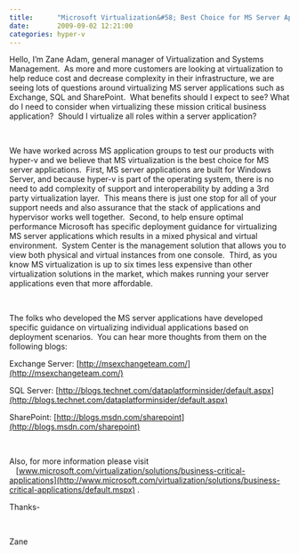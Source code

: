 ```yaml
---
title:      "Microsoft Virtualization&#58; Best Choice for MS Server Applications"
date:       2009-09-02 12:21:00
categories: hyper-v
---
```

Hello, I’m Zane Adam, general manager of Virtualization and Systems Management.  As more and more customers are looking at virtualization to help reduce cost and decrease complexity in their infrastructure, we are seeing lots of questions around virtualizing MS server applications such as Exchange, SQL and SharePoint.  What benefits should I expect to see? What do I need to consider when virtualizing these mission critical business application?  Should I virtualize all roles within a server application? 

 

We have worked across MS application groups to test our products with hyper-v and we believe that MS virtualization is the best choice for MS server applications.  First, MS server applications are built for Windows Server, and because hyper-v is part of the operating system, there is no need to add complexity of support and interoperability by adding a 3rd party virtualization layer.  This means there is just one stop for all of your support needs and also assurance that the stack of applications and hypervisor works well together.  Second, to help ensure optimal performance Microsoft has specific deployment guidance for virtualizing MS server applications which results in a mixed physical and virtual environment.  System Center is the management solution that allows you to view both physical and virtual instances from one console.  Third, as you know MS virtualization is up to six times less expensive than other virtualization solutions in the market, which makes running your server applications even that more affordable.

 

The folks who developed the MS server applications have developed specific guidance on virtualizing individual applications based on deployment scenarios.  You can hear more thoughts from them on the following blogs:

Exchange Server: [http://msexchangeteam.com/](http://msexchangeteam.com/)

SQL Server: [http://blogs.technet.com/dataplatforminsider/default.aspx](http://blogs.technet.com/dataplatforminsider/default.aspx)

SharePoint: [http://blogs.msdn.com/sharepoint](http://blogs.msdn.com/sharepoint)

 

Also, for more information please visit    [www.microsoft.com/virtualization/solutions/business-critical-applications](http://www.microsoft.com/virtualization/solutions/business-critical-applications/default.mspx) . 

Thanks-

 

Zane

